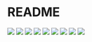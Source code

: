 # README

![](fig_f_snps_found_and_expected_per_n_tmhs.png)
![](fig_f_snps_found_and_expected.png)
![](fig_n_proteins_per_gene_name.png)
![](fig_n_snps_found_and_expected_per_n_tmhs.png)
![](fig_n_tmhs_per_protein.png)
![](fig_snp_rel_pos.png)
![](fig_snps_per_gene_name_ncbi.png)
![](fig_snps_per_gene_name.png)
![](fig_snps_per_gene_name_processed.png)

